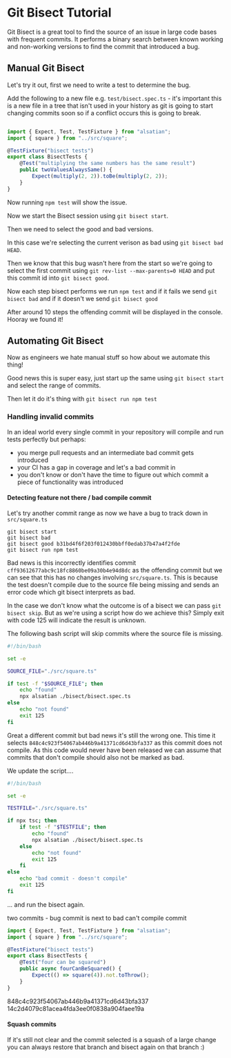 # Git Bisect Tutorial

Git Bisect is a great tool to find the source of an issue in large code bases with frequent commits. It performs a binary search between known working and non-working versions to find the commit that introduced a bug.

## Manual Git Bisect

Let's try it out, first we need to write a test to determine the bug.

Add the following to a new file e.g. `test/bisect.spec.ts` - it's important this is a new file in a tree that isn't used in your history as git is going to start changing commits soon so if a conflict occurs this is going to break.

```typescript

import { Expect, Test, TestFixture } from "alsatian";
import { square } from "../src/square";

@TestFixture("bisect tests")
export class BisectTests {    
    @Test("multiplying the same numbers has the same result")
    public twoValuesAlwaysSame() {
        Expect(multiply(2, 2)).toBe(multiply(2, 2));
    }
}
```

Now running `npm test` will show the issue.

Now we start the Bisect session using `git bisect start`.

Then we need to select the good and bad versions.

In this case we're selecting the current verison as bad using `git bisect bad HEAD`.

Then we know that this bug wasn't here from the start so we're going to select the first commit using `git rev-list --max-parents=0 HEAD` and put this commit id into `git bisect good`.

Now each step bisect performs we run `npm test` and if it fails we send `git bisect bad` and if it doesn't we send `git bisect good`

After around 10 steps the offending commit will be displayed in the console. Hooray we found it!

## Automating Git Bisect

Now as engineers we hate manual stuff so how about we automate this thing!

Good news this is super easy, just start up the same using `git bisect start` and select the range of commits.

Then let it do it's thing with `git bisect run npm test`

### Handling invalid commits

In an ideal world every single commit in your repository will compile and run tests perfectly but perhaps:

* you merge pull requests and an intermediate bad commit gets introduced
* your CI has a gap in coverage and let's a bad commit in
* you don't know or don't have the time to figure out which commit a piece of functionality was introduced

#### Detecting feature not there / bad compile commit

Let's try another commit range as now we have a bug to track down in `src/square.ts`

```
git bisect start
git bisect bad
git bisect good b31bd4f6f203f012430bbff0edab37b47a4f2fde
git bisect run npm test
```

Bad news is this incorrectly identifies commit `cff93612677abc9c18fc8860be09a30b4e94d8dc` as the offending commit but we can see that this has no changes involving `src/square.ts`. This is because the test doesn't compile due to the source file being missing and sends an error code which git bisect interprets as bad. 

In the case we don't know what the outcome is of a bisect we can pass `git bisect skip`. But as we're using a script how do we achieve this? Simply exit with code 125 will indicate the result is unknown.

The following bash script will skip commits where the source file is missing.

```bash
#!/bin/bash

set -e

SOURCE_FILE="./src/square.ts"

if test -f "$SOURCE_FILE"; then
    echo "found"
    npx alsatian ./bisect/bisect.spec.ts
else
    echo "not found"
    exit 125
fi
```

Great a different commit but bad news it's still the wrong one. This time it selects `848c4c923f54067ab446b9a41371cd6d43bfa337` as this commit does not compile. As this code would never have been released we can assume that commits that don't compile should also not be marked as bad.

We update the script....

```bash
#!/bin/bash

set -e

TESTFILE="./src/square.ts"

if npx tsc; then
    if test -f "$TESTFILE"; then
        echo "found"
        npx alsatian ./bisect/bisect.spec.ts
    else
        echo "not found"
        exit 125
    fi
else
    echo "bad commit - doesn't compile"
    exit 125
fi
```

... and run the bisect again.

two commits - bug commit is next to bad can't compile commit

```typescript
import { Expect, Test, TestFixture } from "alsatian";
import { square } from "../src/square";

@TestFixture("bisect tests")
export class BisectTests {
    @Test("four can be squared")
    public async fourCanBeSquared() {
        Expect(() => square(4)).not.toThrow();
    }
}
```

848c4c923f54067ab446b9a41371cd6d43bfa337
14c2d4079c81acea4fda3ee0f0838a904faee19a

#### Squash commits

If it's still not clear and the commit selected is a squash of a large change you can always restore that branch and bisect again on that branch :)
